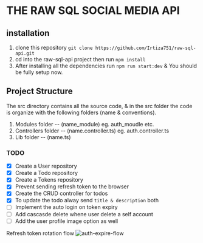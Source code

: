 # THE RAW SQL SOCIAL MEDIA API
## installation
1. clone this repository `git clone https://github.com/Irtiza751/raw-sql-api.git`
2. cd into the raw-sql-api project then run `npm install`
3. After installing all the dependencies run `npm run start:dev` & You should be fully setup now.

## Project Structure
The src directory contains all the source code, & in the src folder the code is organize with the following folders (name & conventions).
1. Modules folder -- (name_module) eg. auth_moudle etc.
2. Controllers folder -- (name.controller.ts) eg. auth.controller.ts
3. Lib folder -- (name.ts)

### TODO
- [x] Create a User repository
- [x] Create a Todo repository
- [x] Create a Tokens repository
- [x] Prevent sending refresh token to the browser
- [x] Create the CRUD controller for todos
- [x] To update the todo alway send `title & description` both
- [ ] Implement the auto login on token expiry
- [ ] Add cascasde delete whene user delete a self account
- [ ] Add the user profile image option as well

Refresh token rotation flow
![auth-expire-flow](https://github.com/Irtiza751/raw-sql-api/assets/91867702/85de7d75-aa76-4adb-abd3-ef58c3a8bc22)

